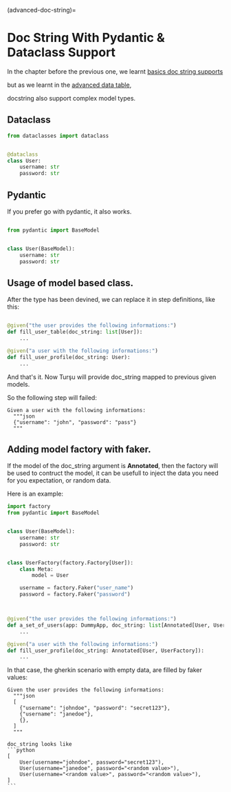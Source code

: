 (advanced-doc-string)=

# Doc String With Pydantic & Dataclass Support

In the chapter before the previous one, we learnt [basics doc string supports](#step-definition-doc-string)

but as we learnt in the [advanced data table](#advanced-data-table),

docstring also support complex model types.

## Dataclass

```python
from dataclasses import dataclass


@dataclass
class User:
    username: str
    password: str

```

## Pydantic

If you prefer go with pydantic, it also works.

```python

from pydantic import BaseModel


class User(BaseModel):
    username: str
    password: str

```

## Usage of model based class.

After the type has been devined, we can replace it in step definitions,
like this:

```python

@given("the user provides the following informations:")
def fill_user_table(doc_string: list[User]):
    ...

@given("a user with the following informations:")
def fill_user_profile(doc_string: User):
    ...
```

And that's it. Now Turşu will provide doc_string mapped to previous given models.

So the following step will failed:

```Gherkin
Given a user with the following informations:
  """json
  {"username": "john", "password": "pass"}
  """
```

## Adding model factory with faker.

If the model of the doc_string argument is **Annotated**, then the factory
will be used to contruct the model, it can be usefull to inject the data
you need for you expectation, or random data.

Here is an example:

```python
import factory
from pydantic import BaseModel


class User(BaseModel):
    username: str
    password: str


class UserFactory(factory.Factory[User]):
    class Meta:
        model = User

    username = factory.Faker("user_name")
    password = factory.Faker("password")



@given("the user provides the following informations:")
def a_set_of_users(app: DummyApp, doc_string: list[Annotated[User, UserFactory]]):
    ...

@given("a user with the following informations:")
def fill_user_profile(doc_string: Annotated[User, UserFactory]):
    ...
```

In that case, the gherkin scenario with empty data, are filled by faker values:

```Gherkin
Given the user provides the following informations:
  """json
  [
    {"username": "johndoe", "password": "secret123"},
    {"username": "janedoe"},
    {},
  ]
  """
```

````{note}
doc_string looks like
```python
[
    User(username="johndoe", password="secret123"),
    User(username="janedoe", password="<random value>"),
    User(username="<random value>", password="<random value>"),
]
```
````

